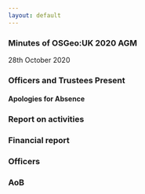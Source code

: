 ```yaml
---
layout: default
---
```


### Minutes of OSGeo:UK 2020 AGM

28th October 2020

### Officers and Trustees Present


#### Apologies for Absence


### Report on activities

### Financial report

### Officers

### AoB

